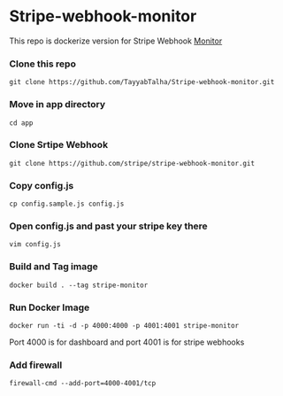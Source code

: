 # Stripe-webhook-monitor
This repo is dockerize version for Stripe Webhook [Monitor](https://github.com/stripe/stripe-webhook-monitor)

### Clone this repo
`git clone https://github.com/TayyabTalha/Stripe-webhook-monitor.git`

### Move in app directory
`cd app`

### Clone Srtipe Webhook
`git clone https://github.com/stripe/stripe-webhook-monitor.git`

### Copy config.js
`cp config.sample.js config.js`

### Open config.js and past your stripe key there
`vim config.js`

### Build and Tag image
`docker build . --tag stripe-monitor`

### Run Docker Image
`docker run -ti -d -p 4000:4000 -p 4001:4001 stripe-monitor`

Port 4000 is for dashboard and port 4001 is for stripe webhooks

### Add firewall
`firewall-cmd --add-port=4000-4001/tcp`
